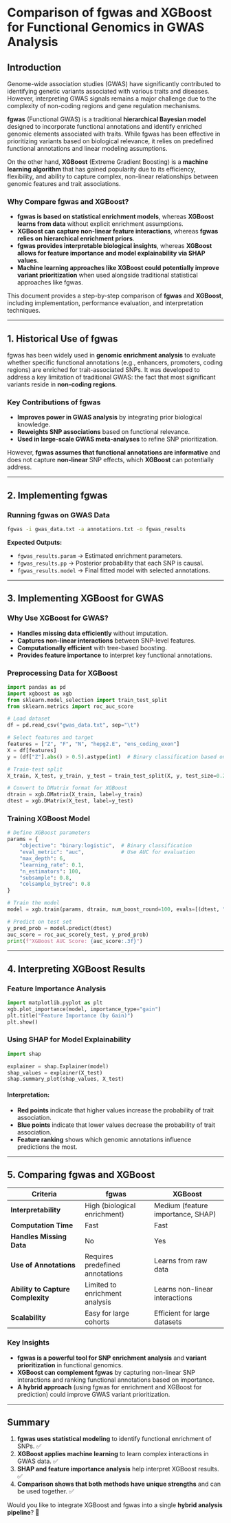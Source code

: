 # **Comparison of fgwas and XGBoost for Functional Genomics in GWAS Analysis**

## **Introduction**
Genome-wide association studies (GWAS) have significantly contributed to identifying genetic variants associated with various traits and diseases. However, interpreting GWAS signals remains a major challenge due to the complexity of non-coding regions and gene regulation mechanisms. 

**fgwas** (Functional GWAS) is a traditional **hierarchical Bayesian model** designed to incorporate functional annotations and identify enriched genomic elements associated with traits. While fgwas has been effective in prioritizing variants based on biological relevance, it relies on predefined functional annotations and linear modeling assumptions.

On the other hand, **XGBoost** (Extreme Gradient Boosting) is a **machine learning algorithm** that has gained popularity due to its efficiency, flexibility, and ability to capture complex, non-linear relationships between genomic features and trait associations. 

### **Why Compare fgwas and XGBoost?**
- **fgwas is based on statistical enrichment models**, whereas **XGBoost learns from data** without explicit enrichment assumptions.
- **XGBoost can capture non-linear feature interactions**, whereas **fgwas relies on hierarchical enrichment priors**.
- **fgwas provides interpretable biological insights**, whereas **XGBoost allows for feature importance and model explainability via SHAP values**.
- **Machine learning approaches like XGBoost could potentially improve variant prioritization** when used alongside traditional statistical approaches like fgwas.

This document provides a step-by-step comparison of **fgwas** and **XGBoost**, including implementation, performance evaluation, and interpretation techniques.

---

## **1. Historical Use of fgwas**
fgwas has been widely used in **genomic enrichment analysis** to evaluate whether specific functional annotations (e.g., enhancers, promoters, coding regions) are enriched for trait-associated SNPs. It was developed to address a key limitation of traditional GWAS: the fact that most significant variants reside in **non-coding regions**. 

### **Key Contributions of fgwas**
- **Improves power in GWAS analysis** by integrating prior biological knowledge.
- **Reweights SNP associations** based on functional relevance.
- **Used in large-scale GWAS meta-analyses** to refine SNP prioritization.

However, **fgwas assumes that functional annotations are informative** and does not capture **non-linear** SNP effects, which **XGBoost** can potentially address.

---

## **2. Implementing fgwas**
### **Running fgwas on GWAS Data**
```bash
fgwas -i gwas_data.txt -a annotations.txt -o fgwas_results
```
**Expected Outputs:**
- `fgwas_results.param` → Estimated enrichment parameters.
- `fgwas_results.pp` → Posterior probability that each SNP is causal.
- `fgwas_results.model` → Final fitted model with selected annotations.

---

## **3. Implementing XGBoost for GWAS**
### **Why Use XGBoost for GWAS?**
- **Handles missing data efficiently** without imputation.
- **Captures non-linear interactions** between SNP-level features.
- **Computationally efficient** with tree-based boosting.
- **Provides feature importance** to interpret key functional annotations.

### **Preprocessing Data for XGBoost**
```python
import pandas as pd
import xgboost as xgb
from sklearn.model_selection import train_test_split
from sklearn.metrics import roc_auc_score

# Load dataset
df = pd.read_csv("gwas_data.txt", sep="\t")

# Select features and target
features = ["Z", "F", "N", "hepg2.E", "ens_coding_exon"]
X = df[features]
y = (df["Z"].abs() > 0.5).astype(int)  # Binary classification based on Z-score threshold

# Train-test split
X_train, X_test, y_train, y_test = train_test_split(X, y, test_size=0.2, random_state=42)

# Convert to DMatrix format for XGBoost
dtrain = xgb.DMatrix(X_train, label=y_train)
dtest = xgb.DMatrix(X_test, label=y_test)
```

### **Training XGBoost Model**
```python
# Define XGBoost parameters
params = {
    "objective": "binary:logistic",  # Binary classification
    "eval_metric": "auc",            # Use AUC for evaluation
    "max_depth": 6,
    "learning_rate": 0.1,
    "n_estimators": 100,
    "subsample": 0.8,
    "colsample_bytree": 0.8
}

# Train the model
model = xgb.train(params, dtrain, num_boost_round=100, evals=[(dtest, "Test")], early_stopping_rounds=10)

# Predict on test set
y_pred_prob = model.predict(dtest)
auc_score = roc_auc_score(y_test, y_pred_prob)
print(f"XGBoost AUC Score: {auc_score:.3f}")
```

---

## **4. Interpreting XGBoost Results**
### **Feature Importance Analysis**
```python
import matplotlib.pyplot as plt
xgb.plot_importance(model, importance_type="gain")
plt.title("Feature Importance (by Gain)")
plt.show()
```

### **Using SHAP for Model Explainability**
```python
import shap

explainer = shap.Explainer(model)
shap_values = explainer(X_test)
shap.summary_plot(shap_values, X_test)
```
#### **Interpretation:**
- **Red points** indicate that higher values increase the probability of trait association.
- **Blue points** indicate that lower values decrease the probability of trait association.
- **Feature ranking** shows which genomic annotations influence predictions the most.

---

## **5. Comparing fgwas and XGBoost**
| Criteria | fgwas | XGBoost |
|---------|---------|--------------|
| **Interpretability** | High (biological enrichment) | Medium (feature importance, SHAP) |
| **Computation Time** | Fast | Fast |
| **Handles Missing Data** | No | Yes |
| **Use of Annotations** | Requires predefined annotations | Learns from raw data |
| **Ability to Capture Complexity** | Limited to enrichment analysis | Learns non-linear interactions |
| **Scalability** | Easy for large cohorts | Efficient for large datasets |

### **Key Insights**
- **fgwas is a powerful tool for SNP enrichment analysis** and **variant prioritization** in functional genomics.
- **XGBoost can complement fgwas** by capturing non-linear SNP interactions and ranking functional annotations based on importance.
- **A hybrid approach** (using fgwas for enrichment and XGBoost for prediction) could improve GWAS variant prioritization.

---

## **Summary**
1. **fgwas uses statistical modeling** to identify functional enrichment of SNPs. ✅
2. **XGBoost applies machine learning** to learn complex interactions in GWAS data. ✅
3. **SHAP and feature importance analysis** help interpret XGBoost results. ✅
4. **Comparison shows that both methods have unique strengths** and can be used together. ✅

Would you like to integrate XGBoost and fgwas into a single **hybrid analysis pipeline**? 🚀
